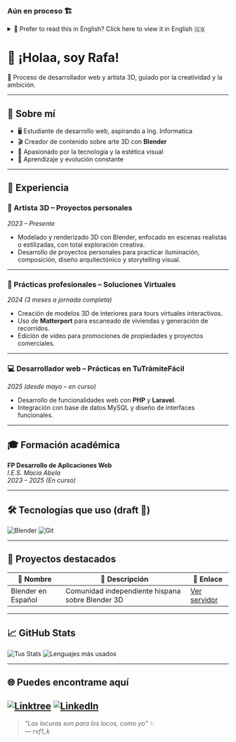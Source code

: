 ### Aún en proceso 🏗️

<details>
  <summary>📖 Prefer to read this in English? Click here to view it in English 🇬🇧</summary>
  
# 👋 Hi there, I'm Rafa!

🎨 Web developer in training and 3D artist, driven by creativity and ambition.

---

## 🚀 About Me

- 🖥️ Web development student, aspiring to study Computer Engineering  
- 🎬 Content creator focused on 3D art with **Blender**  
- 🧠 Passionate about technology and visual aesthetics  
- 🎯 Constant learning and growth  

---

## 💼 Experience

### 💻 Web Developer – Internship at **TuTrámiteFácil**  
_2025 (since May – ongoing)_  
- Development of web features using **PHP** and **Laravel**  
- Database integration with MySQL and UI design  
- Active participation in a real startup workflow  

---

### 🧰 3D Artist – Personal Projects  
_2023 – Present_  
- 3D modeling and rendering with Blender, focused on realistic or stylized scenes with full creative freedom  
- Personal projects to practice lighting, composition, architectural design, and visual storytelling  

---

### 🏢 Internship – Soluciones Virtuales  
_2024 (3 months full-time)_  
- 3D modeling of interior spaces for interactive virtual tours  
- Use of **Matterport** to scan real estate and generate walkthroughs  
- Video editing for property promotions and commercial content  

---

## 🎓 Education

**Vocational Training in Web Application Development**  
_I.E.S. Macia Abela_  
_2024 – 2025 (In progress)_

---

## 🛠️ Technologies I Use (draft 📄)
<!---
![HTML5](https://img.shields.io/badge/-HTML5-E34F26?style=flat-square&logo=html5&logoColor=ffffff)
![CSS3](https://img.shields.io/badge/-CSS3-1572B6?style=flat-square&logo=css3)
![JavaScript](https://img.shields.io/badge/-JavaScript-F7DF1E?style=flat-square&logo=javascript&logoColor=000)
![PHP](https://img.shields.io/badge/-PHP-777BB4?style=flat-square&logo=php&logoColor=fff)
![MySQL](https://img.shields.io/badge/-MySQL-4479A1?style=flat-square&logo=mysql&logoColor=fff)
![Git](https://img.shields.io/badge/-Git-F05032?style=flat-square&logo=git&logoColor=fff)
--->

![Blender](https://img.shields.io/badge/-Blender-F5792A?style=flat-square&logo=blender&logoColor=white)
![Git](https://img.shields.io/badge/-Git-F05032?style=flat-square&logo=git&logoColor=fff)

---

## 🧩 Highlight Projects

| 🌟 Name | 📝 Description | 🔗 Link |
|--------|----------------|--------|
| Blender en Español | Independent Spanish-speaking Blender 3D community | [Join server](https://discord.gg/Blender-en-espanol) |

---

## 📈 GitHub Stats

![Your Stats](https://github-readme-stats.vercel.app/api?username=Dansoru&show_icons=true&theme=radical&hide_title=true)
![Top Languages](https://github-readme-stats.vercel.app/api/top-langs/?username=Dansoru&layout=compact&theme=radical)

---

## 🌐 You can find me here
<!---
[![Discord](https://img.shields.io/badge/Discord-%237289DA?style=for-the-badge&logo=discord&logoColor=white)](https://discord.gg/your-server)
[![YouTube](https://img.shields.io/badge/YouTube-%23FF0000?style=for-the-badge&logo=youtube&logoColor=white)](https://youtube.com/your-channel)
[![Portfolio](https://img.shields.io/badge/Portfolio-%2312100E?style=for-the-badge&logo=githubpages&logoColor=white)](https://yourwebsite.dev)
--->

[![Linktree](https://img.shields.io/badge/Linktree-39E09B?style=for-the-badge&logo=linktree&logoColor=white)](https://linktr.ee/hisoru__)
[![LinkedIn](https://img.shields.io/badge/LinkedIn-0A66C2?style=for-the-badge&logo=linkedin&logoColor=white)](https://www.linkedin.com/in/your_profile)

---

> _"Crazy things are for crazy people – like me"_ ✨  
> _— rvf1_k_

<br><br><br><br><br><br>

  🍃 <strong>There's nothing else here. Well... in Spanish [⬆️](https://github.com/Dansoru#-hi-there-im-rafa)</strong>  
  
<br><br><br><br><br><br><br><br>

</details>

  # 👋 ¡Holaa, soy Rafa!

🎨 Proceso de desarrollador web y artista 3D, guiado por la creatividad y la ambición.

---

## 🚀 Sobre mí

- 🖥️ Estudiante de desarrollo web, aspirando a Ing. Informatica
- 🎬 Creador de contenido sobre arte 3D con **Blender**
- 🧠 Apasionado por la tecnología y la estética visual
- 🎯 Aprendizaje y evolución constante

---

## 💼 Experiencia

### 🧰 Artista 3D – Proyectos personales  
_2023 – Presente_  
- Modelado y renderizado 3D con Blender, enfocado en escenas realistas o estilizadas, con total exploración creativa.  
- Desarrollo de proyectos personales para practicar iluminación, composición, diseño arquitectónico y storytelling visual.

---

### 🏢 Prácticas profesionales – Soluciones Virtuales  
_2024 (3 meses a jornada completa)_  
- Creación de modelos 3D de interiores para tours virtuales interactivos.  
- Uso de **Matterport** para escaneado de viviendas y generación de recorridos.  
- Edición de video para promociones de propiedades y proyectos comerciales.  

---

### 💻 Desarrollador web – Prácticas en **TuTrámiteFácil**  
_2025 (desde mayo – en curso)_  
- Desarrollo de funcionalidades web con **PHP** y **Laravel**.  
- Integración con base de datos MySQL y diseño de interfaces funcionales.  

---

## 🎓 Formación académica

**FP Desarrollo de Aplicaciones Web**  
_I.E.S. Macia Abela_  
_2023 – 2025 (En curso)_

---



## 🛠️ Tecnologías que uso (draft 📄)
<!---
![HTML5](https://img.shields.io/badge/-HTML5-E34F26?style=flat-square&logo=html5&logoColor=ffffff)
![CSS3](https://img.shields.io/badge/-CSS3-1572B6?style=flat-square&logo=css3)
![JavaScript](https://img.shields.io/badge/-JavaScript-F7DF1E?style=flat-square&logo=javascript&logoColor=000)
![PHP](https://img.shields.io/badge/-PHP-777BB4?style=flat-square&logo=php&logoColor=fff)
![MySQL](https://img.shields.io/badge/-MySQL-4479A1?style=flat-square&logo=mysql&logoColor=fff)
![Git](https://img.shields.io/badge/-Git-F05032?style=flat-square&logo=git&logoColor=fff)
--->

![Blender](https://img.shields.io/badge/-Blender-F5792A?style=flat-square&logo=blender&logoColor=white)
![Git](https://img.shields.io/badge/-Git-F05032?style=flat-square&logo=git&logoColor=fff)

---

## 🧩 Proyectos destacados

| 🌟 Nombre | 📝 Descripción | 🔗 Enlace |
|----------|----------------|----------|
| Blender en Español | Comunidad independiente hispana sobre Blender 3D | [Ver servidor](https://discord.gg/Blender-en-espanol) |

---

## 📈 GitHub Stats

![Tus Stats](https://github-readme-stats.vercel.app/api?username=Dansoru&show_icons=true&theme=radical&hide_title=true)
![Lenguajes más usados](https://github-readme-stats.vercel.app/api/top-langs/?username=Dansoru&layout=compact&theme=radical)

---

## 🌐 Puedes encontrame aquí
<!---
[![Discord](https://img.shields.io/badge/Discord-%237289DA?style=for-the-badge&logo=discord&logoColor=white)](https://discord.gg/tu-servidor)
[![YouTube](https://img.shields.io/badge/YouTube-%23FF0000?style=for-the-badge&logo=youtube&logoColor=white)](https://youtube.com/tu-canal)
[![Portfolio](https://img.shields.io/badge/Portfolio-%2312100E?style=for-the-badge&logo=githubpages&logoColor=white)](https://tuweb.dev)
--->

[![Linktree](https://img.shields.io/badge/Linktree-39E09B?style=for-the-badge&logo=linktree&logoColor=white)](https://linktr.ee/hisoru__)
[![LinkedIn](https://img.shields.io/badge/LinkedIn-0A66C2?style=for-the-badge&logo=linkedin&logoColor=white)](https://www.linkedin.com/in/tu_usuario)
---

> _"Las locuras son para los locos, como yo"_ ✨  
> _— rvf1_k_


<!---
Dansoru/Dansoru is a ✨ special ✨ repository because its `README.md` (this file) appears on your GitHub profile.
You can click the Preview link to take a look at your changes.
--->
